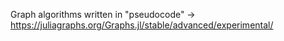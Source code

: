 Graph algorithms written in "pseudocode" -> https://juliagraphs.org/Graphs.jl/stable/advanced/experimental/
